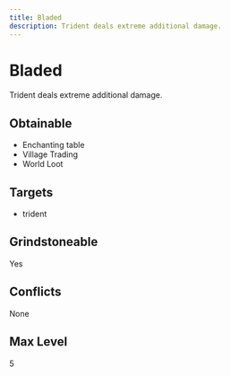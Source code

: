 ```yaml
---
title: Bladed
description: Trident deals extreme additional damage.
---
```

# Bladed
Trident deals extreme additional damage.
## Obtainable
- Enchanting table
- Village Trading
- World Loot
## Targets
- trident
## Grindstoneable
Yes
## Conflicts
None
## Max Level
5
